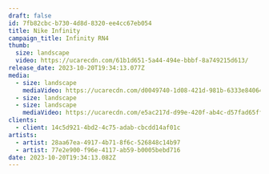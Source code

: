 ```yaml
---
draft: false
id: 7fb82cbc-b730-4d8d-8320-ee4cc67eb054
title: Nike Infinity
campaign_title: I﻿nfinity RN4
thumb:
  size: landscape
  video: https://ucarecdn.com/61b1d651-5a44-494e-bbbf-8a749215d613/
release_date: 2023-10-20T19:34:13.077Z
media:
  - size: landscape
    mediaVideo: https://ucarecdn.com/d0049740-1d08-421d-981b-6333e84064e4/
  - size: landscape
  - size: landscape
    mediaVideo: https://ucarecdn.com/e5ac217d-d99e-420f-ab4c-d57fad65ff12/
clients:
  - client: 14c5d921-4bd2-4c75-adab-cbcdd14af01c
artists:
  - artist: 28aa67ea-4917-4b71-8f6c-526848c14b97
  - artist: 77e2e900-f96e-4117-ab59-b0005bebd716
date: 2023-10-20T19:34:13.082Z
---
```

